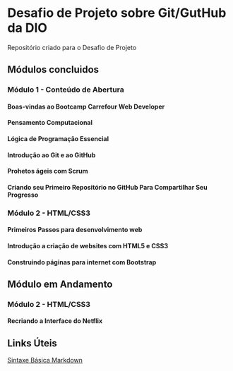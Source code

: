 # Desafio de Projeto sobre Git/GutHub da DIO
Repositório criado para o Desafio de Projeto


## Módulos concluidos

### Módulo 1 - Conteúdo de Abertura

#### Boas-vindas ao Bootcamp Carrefour Web Developer
#### Pensamento Computacional
#### Lógica de Programação Essencial
#### Introdução ao Git e ao GitHub
#### Prohetos ágeis com Scrum
#### Criando seu Primeiro Repositório no GitHub Para Compartilhar Seu Progresso 

### Módulo 2 -  HTML/CSS3

#### Primeiros Passos para desenvolvimento web
#### Introdução a criação de websites com HTML5 e CSS3
#### Construindo páginas para internet com Bootstrap


## Módulo em Andamento

### Módulo 2 - HTML/CSS3

#### Recriando a Interface do Netflix


## Links Úteis
[Sintaxe Básica Markdown](https://www.markdownguide.org/basic-syntax/)
